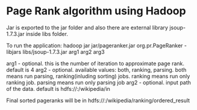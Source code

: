 Page Rank algorithm using Hadoop
=========

Jar is exported to the jar folder and also there are external library jsoup-1.7.3.jar inside libs folder.

To run the application:
hadoop jar jar/pageranker.jar org.pr.PageRanker -libjars libs/jsoup-1.7.3.jar arg1 arg2 arg3

arg1 - optional. this is the number of iteration to approximate page rank. default is 4
arg2 - optional. available values: both, ranking, parsing. both means run parsing, ranking(inluding sorting) jobs. ranking means run only ranking job. parsing means run only parsing job
arg2 - optional. input path of the data. default is hdfs://<host>:<port>/wikipedia/in

Final sorted pageranks will be in hdfs://<host>:<port>/wikipedia/ranking/ordered_result
